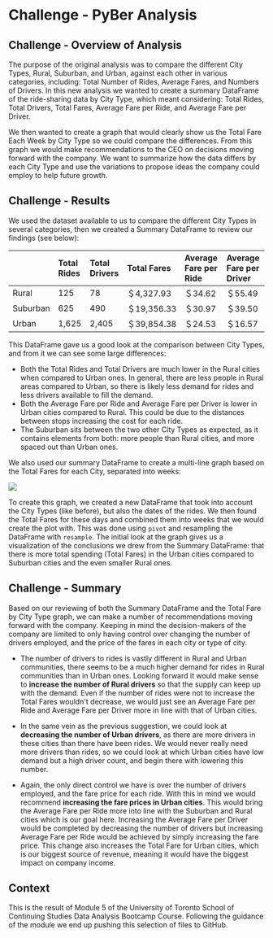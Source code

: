 # Challenge - PyBer Analysis

## Challenge - Overview of Analysis

The purpose of the original analysis was to compare the different City Types, Rural, Suburban, and Urban, against each other in various categories, including: Total Number of Rides, Average Fares, and Numbers of Drivers. In this new analysis we wanted to create a summary DataFrame of the ride-sharing data by City Type, which meant considering: Total Rides, Total Drivers, Total Fares, Average Fare per Ride, and Average Fare per Driver.

We then wanted to create a graph that would clearly show us the Total Fare Each Week by City Type so we could compare the differences. From this graph we would make recommendations to the CEO on decisions moving forward with the company. We want to summarize how the data differs by each City Type and use the variations to propose ideas the company could employ to help future growth.

## Challenge - Results

We used the dataset available to us to compare the different City Types in several categories, then we created a Summary DataFrame to review our findings (see below):

|          | Total Rides   | Total Drivers   | Total Fares   | Average Fare per Ride   | Average Fare per Driver   |
|:---------|:--------------|:----------------|:--------------|:------------------------|:--------------------------|
| Rural    | 125           | 78              | ＄4,327.93    | ＄34.62                 | ＄55.49                   |
| Suburban | 625           | 490             | ＄19,356.33   | ＄30.97                 | ＄39.50                   |
| Urban    | 1,625         | 2,405           | ＄39,854.38   | ＄24.53                 | ＄16.57                   |

This DataFrame gave us a good look at the comparison between City Types, and from it we can see some large differences:

- Both the Total Rides and Total Drivers are much lower in the Rural cities when compared to Urban ones. In general, there are less people in Rural areas compared to Urban, so there is likely less demand for rides and less drivers available to fill the demand.
- Both the Average Fare per Ride and Average Fare per Driver is lower in Urban cities compared to Rural. This could be due to the distances between stops increasing the cost for each ride.
- The Suburban sits between the two other City Types as expected, as it contains elements from both: more people than Rural cities, and more spaced out than Urban ones.

We also used our summary DataFrame to create a multi-line graph based on the Total Fares for each City, separated into weeks:

![]('analysis/PyBer_fare_summary.png')

To create this graph, we created a new DataFrame that took into account the City Types (like before), but also the dates of the rides. We then found the Total Fares for these days and combined them into weeks that we would create the plot with. This was done using `pivot` and resampling the DataFrame with `resample`. The initial look at the graph gives us a visualization of the conclusions we drew from the Summary DataFrame: that there is more total spending (Total Fares) in the Urban cities compared to Suburban cities and the even smaller Rural ones.

## Challenge - Summary

Based on our reviewing of both the Summary DataFrame and the Total Fare by City Type graph, we can make a number of recommendations moving forward with the company. Keeping in mind the decision-makers of the company are limited to only having control over changing the number of drivers employed, and the price of the fares in each city or type of city.

- The number of drivers to rides is vastly different in Rural and Urban communities, there seems to be a much higher demand for rides in Rural communities than in Urban ones. Looking forward it would make sense to **increase the number of Rural drivers** so that the supply can keep up with the demand. Even if the number of rides were not to increase the Total Fares wouldn't decrease, we would just see an Average Fare per Ride and Average Fare per Driver more in line with that of Urban cities.

- In the same vein as the previous suggestion, we could look at **decreasing the number of Urban drivers**, as there are more drivers in these cities than there have been rides. We would never really need more drivers than rides, so we could look at which Urban cities have low demand but a high driver count, and begin there with lowering this number.

- Again, the only direct control we have is over the number of drivers employed, and the fare price for each ride. With this in mind we would recommend **increasing the fare prices in Urban cities**. This would bring the Average Fare per Ride more into line with the Suburban and Rural cities which is our goal here. Increasing the Average Fare per Driver would be completed by decreasing the number of drivers but increasing Average Fare per Ride would be achieved by simply increasing the fare price. This change also increases the Total Fare for Urban cities, which is our biggest source of revenue, meaning it would have the biggest impact on company income.

## Context

This is the result of Module 5 of the University of Toronto School of Continuing Studies Data Analysis Bootcamp Course. Following the guidance of the module we end up pushing this selection of files to GitHub.

